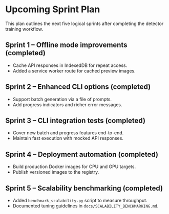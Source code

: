 # Upcoming Sprint Plan

This plan outlines the next five logical sprints after completing the detector training workflow.

## Sprint 1 – Offline mode improvements (completed)
* Cache API responses in IndexedDB for repeat access.
* Added a service worker route for cached preview images.

## Sprint 2 – Enhanced CLI options (completed)
* Support batch generation via a file of prompts.
* Add progress indicators and richer error messages.

## Sprint 3 – CLI integration tests (completed)
* Cover new batch and progress features end-to-end.
* Maintain fast execution with mocked API responses.

## Sprint 4 – Deployment automation (completed)
* Build production Docker images for CPU and GPU targets.
* Publish versioned images to the registry.

## Sprint 5 – Scalability benchmarking (completed)
* Added `benchmark_scalability.py` script to measure throughput.
* Documented tuning guidelines in `docs/SCALABILITY_BENCHMARKING.md`.
